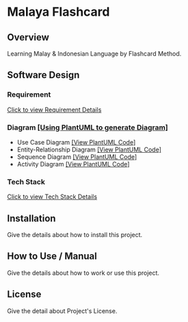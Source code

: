# Malaya Flashcard

## Overview

Learning Malay & Indonesian Language by Flashcard Method.

## Software Design

### Requirement

[Click to view Requirement Details](https://github.com/lebrancconvas/Software-Project-Template/blob/main/Docs/Requirement.md)

### Diagram [[Using PlantUML to generate Diagram]](https://plantuml.com/)

- Use Case Diagram [[View PlantUML Code]](https://github.com/lebrancconvas/Software-Project-Template/tree/main/Docs/Diagram/UseCase)
- Entity-Relationship Diagram [[View PlantUML Code]](https://github.com/lebrancconvas/Software-Project-Template/tree/main/Docs/Diagram/ER)
- Sequence Diagram [[View PlantUML Code]](https://github.com/lebrancconvas/Software-Project-Template/tree/main/Docs/Diagram/Sequence)
- Activity Diagram [[View PlantUML Code]](https://github.com/lebrancconvas/Software-Project-Template/tree/main/Docs/Diagram/Activity)

### Tech Stack

[Click to view Tech Stack Details](https://github.com/lebrancconvas/Software-Project-Template/blob/main/Docs/TechStack.md)

## Installation

Give the details about how to install this project.

## How to Use / Manual

Give the details about how to work or use this project.

## License

Give the detail about Project's License.
